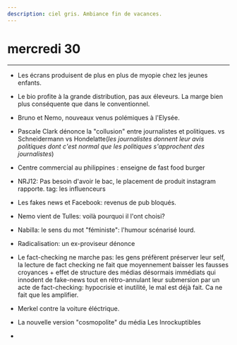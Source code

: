 ```yaml
---
description: ciel gris. Ambiance fin de vacances.
---
```


# mercredi 30

---

* Les écrans produisent de plus en plus de myopie chez les jeunes enfants.

* Le bio profite à la grande distribution, pas aux éleveurs. La marge bien plus conséquente que dans le conventionnel.

* Bruno et Nemo, nouveaux venus polémiques à l'Elysée.

* Pascale Clark dénonce la "collusion" entre journalistes et politiques. vs Schneidermann vs Hondelatte\(_les journalistes donnent leur avis politiques dont c'est normal que les politiques s'approchent des journalistes_\)

* Centre commercial au philippines : enseigne de fast food burger

* NRJ12: Pas besoin d'avoir le bac, le placement de produit instagram rapporte. tag: les influenceurs

* Les fakes news et Facebook: revenus de pub bloqués.

* Nemo vient de Tulles: voilà pourquoi il l'ont choisi?

* Nabilla: le sens du mot "féministe": l'humour scénarisé lourd.

* Radicalisation: un ex-proviseur dénonce

* Le fact-checking ne marche pas: les gens préfèrent préserver leur self, la lecture de fact checking ne fait que moyennement baisser les fausses croyances + effet de structure des médias désormais immédiats qui innodent de fake-news tout en rétro-annulant leur submersion par un acte de fact-checking: hypocrisie et inutilité, le mal est déjà fait. Ca ne fait que les amplifier.

* Merkel contre la voiture éléctrique.

* La nouvelle version "cosmopolite" du média Les Inrockuptibles

* 


